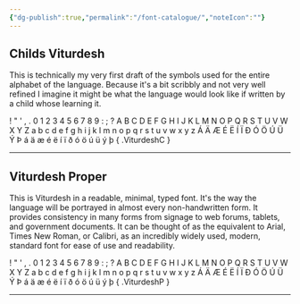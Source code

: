 ```yaml
---
{"dg-publish":true,"permalink":"/font-catalogue/","noteIcon":""}
---
```



## **Childs Viturdesh**
This is technically my very first draft of the symbols used for the entire alphabet of the language. Because it's a bit scribbly and not very well refined I imagine it might be what the language would look like if written by a child whose learning it.

! " ' , . 0 1 2 3 4 5 6 7 8 9 : ; ? A B C D E F G H I J K L M N O P Q R S T U V W X Y Z a b c d e f g h i j k l m n o p q r s t u v w x y z Á Ä Æ É Ë Í Ï Ð Ó Ö Ú Ü Ý Þ á ä æ é ë í ï ð ó ö ú ü ý þ
{ .ViturdeshC }
___
## **Viturdesh Proper**
This is Viturdesh in a readable, minimal, typed font. It's the way the language will be portrayed in almost every non-handwritten form. It provides consistency in many forms from signage to web forums, tablets, and government documents. It can be thought of as the equivalent to Arial, Times New Roman, or Calibri, as an incredibly widely used, modern, standard font for ease of use and readability.

! " ' , . 0 1 2 3 4 5 6 7 8 9 : ; ? A B C D E F G H I J K L M N O P Q R S T U V W X Y Z a b c d e f g h i j k l m n o p q r s t u v w x y z Á Ä Æ É Ë Í Ï Ð Ó Ö Ú Ü Ý Þ á ä æ é ë í ï ð ó ö ú ü ý þ
{ .ViturdeshP }

___
